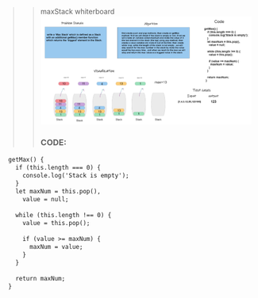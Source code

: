 >>maxStack whiterboard
>>![Alt text](image.png)
>>### CODE:
```
  getMax() {
    if (this.length === 0) {
      console.log('Stack is empty');
    }
    let maxNum = this.pop(),
      value = null;

    while (this.length !== 0) {
      value = this.pop();

      if (value >= maxNum) {
        maxNum = value;
      }
    }

    return maxNum;
  }
```